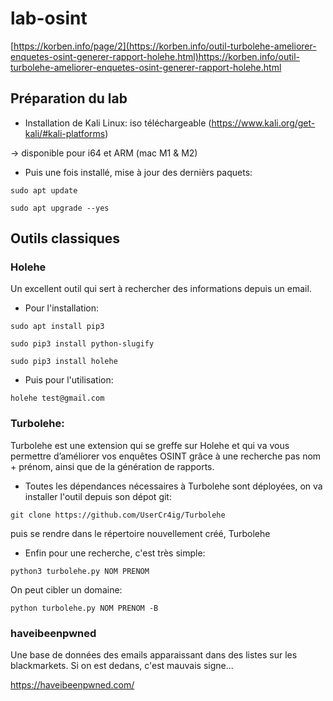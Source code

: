 # lab-osint

[https://korben.info/page/2](https://korben.info/outil-turbolehe-ameliorer-enquetes-osint-generer-rapport-holehe.html)https://korben.info/outil-turbolehe-ameliorer-enquetes-osint-generer-rapport-holehe.html

## Préparation du lab

* Installation de Kali Linux: iso téléchargeable (https://www.kali.org/get-kali/#kali-platforms)

-> disponible pour i64 et ARM (mac M1 & M2)

* Puis une fois installé, mise à jour des dernièrs paquets:

`sudo apt update`

`sudo apt upgrade --yes`

## Outils classiques

### Holehe

Un excellent outil qui sert à rechercher des informations depuis un email. 

* Pour l'installation:

`sudo apt install pip3`

`sudo pip3 install python-slugify`

`sudo pip3 install holehe`

* Puis pour l'utilisation:

`holehe test@gmail.com`

### Turbolehe:

Turbolehe est une extension qui se greffe sur Holehe et qui va vous permettre d’améliorer vos enquêtes OSINT grâce à une recherche pas nom + prénom, ainsi que de la génération de rapports. 

* Toutes les dépendances nécessaires à Turbolehe sont déployées, on va installer l'outil depuis son dépot git:

`git clone https://github.com/UserCr4ig/Turbolehe`

puis se rendre dans le répertoire nouvellement créé, Turbolehe

* Enfin pour une recherche, c'est très simple:

`python3 turbolehe.py NOM PRENOM`

On peut cibler un domaine:

`python turbolehe.py NOM PRENOM -B`

### haveibeenpwned

Une base de données des emails apparaissant dans des listes sur les blackmarkets. Si on est dedans, c'est mauvais signe...

https://haveibeenpwned.com/









